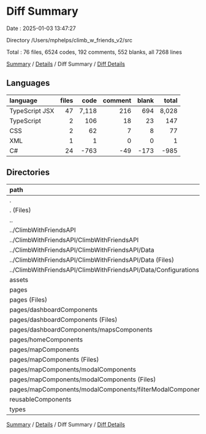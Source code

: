 # Diff Summary

Date : 2025-01-03 13:47:27

Directory /Users/mphelps/climb_w_friends_v2/src

Total : 76 files,  6524 codes, 192 comments, 552 blanks, all 7268 lines

[Summary](results.md) / [Details](details.md) / Diff Summary / [Diff Details](diff-details.md)

## Languages
| language | files | code | comment | blank | total |
| :--- | ---: | ---: | ---: | ---: | ---: |
| TypeScript JSX | 47 | 7,118 | 216 | 694 | 8,028 |
| TypeScript | 2 | 106 | 18 | 23 | 147 |
| CSS | 2 | 62 | 7 | 8 | 77 |
| XML | 1 | 1 | 0 | 0 | 1 |
| C# | 24 | -763 | -49 | -173 | -985 |

## Directories
| path | files | code | comment | blank | total |
| :--- | ---: | ---: | ---: | ---: | ---: |
| . | 76 | 6,524 | 192 | 552 | 7,268 |
| . (Files) | 4 | 119 | 7 | 22 | 148 |
| .. | 24 | -763 | -49 | -173 | -985 |
| ../ClimbWithFriendsAPI | 24 | -763 | -49 | -173 | -985 |
| ../ClimbWithFriendsAPI/ClimbWithFriendsAPI | 24 | -763 | -49 | -173 | -985 |
| ../ClimbWithFriendsAPI/ClimbWithFriendsAPI/Data | 24 | -763 | -49 | -173 | -985 |
| ../ClimbWithFriendsAPI/ClimbWithFriendsAPI/Data (Files) | 13 | -352 | -12 | -87 | -451 |
| ../ClimbWithFriendsAPI/ClimbWithFriendsAPI/Data/Configurations | 11 | -411 | -37 | -86 | -534 |
| assets | 1 | 1 | 0 | 0 | 1 |
| pages | 31 | 5,698 | 221 | 567 | 6,486 |
| pages (Files) | 4 | 467 | 34 | 74 | 575 |
| pages/dashboardComponents | 6 | 1,293 | 26 | 95 | 1,414 |
| pages/dashboardComponents (Files) | 4 | 894 | 25 | 65 | 984 |
| pages/dashboardComponents/mapsComponents | 2 | 399 | 1 | 30 | 430 |
| pages/homeComponents | 1 | 40 | 0 | 4 | 44 |
| pages/mapComponents | 20 | 3,898 | 161 | 394 | 4,453 |
| pages/mapComponents (Files) | 12 | 2,394 | 121 | 227 | 2,742 |
| pages/mapComponents/modalComponents | 8 | 1,504 | 40 | 167 | 1,711 |
| pages/mapComponents/modalComponents (Files) | 7 | 1,387 | 40 | 156 | 1,583 |
| pages/mapComponents/modalComponents/filterModalComponents.tsx | 1 | 117 | 0 | 11 | 128 |
| reusableComponents | 14 | 1,330 | 13 | 112 | 1,455 |
| types | 2 | 139 | 0 | 24 | 163 |

[Summary](results.md) / [Details](details.md) / Diff Summary / [Diff Details](diff-details.md)